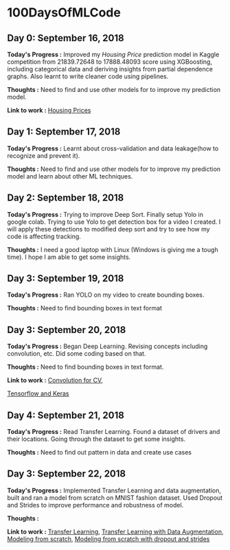 # 100DaysOfMLCode

## Day 0: September 16, 2018

**Today's Progress :** Improved my *Housing Price* prediction model in Kaggle competition from 21839.72648 to 17888.48093 score using XGBoosting, including categorical data and deriving insights from partial dependence graphs. Also learnt to write cleaner code using pipelines.

**Thoughts :** Need to find and use other models for to improve my prediction model.

**Link to work :** [Housing Prices](https://www.kaggle.com/genigaus/exercise-machine-learning-competitions/)


## Day 1: September 17, 2018

**Today's Progress :** Learnt about cross-validation and data leakage(how to recognize and prevent it).

**Thoughts :** Need to find and use other models for to improve my prediction model and learn about other ML techniques.


## Day 2: September 18, 2018

**Today's Progress :** Trying to improve Deep Sort. Finally setup Yolo in google colab. Trying to use Yolo to get detection box for a video I created. I will apply these detections to modified deep sort and try to see how my code is affecting tracking.

**Thoughts :** I need a good laptop with Linux (Windows is giving me a tough time). I hope I am able to get some insights.


## Day 3: September 19, 2018

**Today's Progress :** Ran YOLO on my video to create bounding boxes.

**Thoughts :** Need to find bounding boxes in text format


## Day 3: September 20, 2018

**Today's Progress :** Began Deep Learning. Revising concepts including convolution, etc. Did some coding based on that.

**Thoughts :** Need to find bounding boxes in text format.

**Link to work :** [Convolution for CV](https://www.kaggle.com/genigaus/exercise-convolutions-for-computer-vision),

[Tensorflow and Keras](https://www.kaggle.com/genigaus/exercise-coding-in-tensorflow-and-keras-a9eac3)
                   

## Day 4: September 21, 2018

**Today's Progress :** Read Transfer Learning. Found a dataset of drivers and their locations. Going through the dataset to get some insights.

**Thoughts :** Need to find out pattern in data and create use cases


## Day 3: September 22, 2018

**Today's Progress :** Implemented Transfer Learning and data augmentation, built and ran a model from scratch on MNIST fashion dataset. Used Dropout and Strides to improve performance and robustness of model.

**Thoughts :** 

**Link to work :** [Transfer Learning](https://www.kaggle.com/genigaus/exercise-using-transfer-learning-a0c7fd),
[Transfer Learning with Data Augmentation](https://www.kaggle.com/genigaus/exercise-data-augmentation),
[Modeling from scratch](https://www.kaggle.com/genigaus/exercise-using-transfer-learning-a0c7fd),
[Modeling from scratch with dropout and strides](https://www.kaggle.com/genigaus/exercise-using-transfer-learning-a0c7fd)
